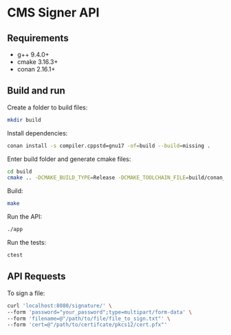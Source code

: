 # CMS Signer API

## Requirements
- g++ 9.4.0+
- cmake 3.16.3+
- conan 2.16.1+

## Build and run
Create a folder to build files:
```bash
mkdir build
```

Install dependencies:
```bash
conan install -s compiler.cppstd=gnu17 -of=build --build=missing .
```

Enter build folder and generate cmake files:
```bash
cd build
cmake .. -DCMAKE_BUILD_TYPE=Release -DCMAKE_TOOLCHAIN_FILE=build/conan_toolchain.cmake
```

Build:
```bash
make
```

Run the API:
```bash
./app
```

Run the tests:
```bash
ctest
```
## API Requests

To sign a file:
```bash
curl 'localhost:8080/signature/' \
--form 'password="your_password";type=multipart/form-data' \
--form 'filename=@"/path/to/file/file_to_sign.txt"' \
--form 'cert=@"/path/to/certifcate/pkcs12/cert.pfx"'
```
